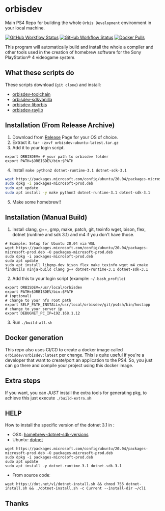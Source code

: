 # orbisdev
Main PS4 Repo for building the whole `Orbis Development` environment in your local machine.

[![GitHub Workflow Status](https://img.shields.io/github/workflow/status/orbisdev/orbisdev/CI?label=CI&logo=github&style=for-the-badge)](https://github.com/orbisdev/orbisdev/actions?query=workflow%3ACI)
[![GitHub Workflow Status](https://img.shields.io/github/workflow/status/orbisdev/orbisdev/CI-Docker?label=CI-Docker&logo=github&style=for-the-badge)](https://github.com/orbisdev/orbisdev/actions?query=workflow%3ACI-Docker)
[![Docker Pulls](https://img.shields.io/docker/pulls/orbisdev/orbisdev?style=for-the-badge)](https://hub.docker.com/r/orbisdev/orbisdev/tags)

This program will automatically build and install the whole a compiler and other tools used in the creation of homebrew software for the Sony PlayStation® 4 videogame system.

## What these scripts do

These scripts download (`git clone`) and install: 
- [orbisdev-toolchain](https://github.com/orbisdev/orbisdev-toolchain "orbisdev-toolchain") 
- [orbisdev-sdkvanilla](https://github.com/orbisdev/orbisdev-sdkvanilla "orbisdev-sdkvanilla") 
- [orbisdev-liborbis](https://github.com/orbisdev/orbisdev-liborbis "orbisdev-liborbis") 
- [orbisdev-raylib](https://github.com/orbisdev/orbisdev-raylib "orbisdev-raylib") 

## Installation (From Release Archive)

1. Download from [Release](../../releases/latest) Page for your OS of choice.
2. Extract it. `tar -zxvf orbisdev-ubuntu-latest.tar.gz`
3. Add it to your login script.

```
export ORBISDEV= # your path to orbisdev folder
export PATH=$ORBISDEV/bin:$PATH
```

4. Install `make python2 dotnet-runtime-3.1 dotnet-sdk-3.1`

```sh
wget https://packages.microsoft.com/config/ubuntu/20.04/packages-microsoft-prod.deb -O packages-microsoft-prod.deb
sudo dpkg -i packages-microsoft-prod.deb
sudo apt update
sudo apt install -y make python2 dotnet-runtime-3.1 dotnet-sdk-3.1
```

5. Make some homebrew!!

## Installation (Manual Build)

1. Install clang, g++, gmp, make, patch, git, texinfo wget, bison, flex, dotnet (runtime and sdk 3.1) and m4 if you don't have those.

```
# Example: Setup for Ubuntu 20.04 via WSL
wget https://packages.microsoft.com/config/ubuntu/20.04/packages-microsoft-prod.deb -O packages-microsoft-prod.deb
sudo dpkg -i packages-microsoft-prod.deb
sudo apt update
sudo apt install libgmp-dev bison flex make texinfo wget m4 cmake findutils ninja-build clang g++ dotnet-runtime-3.1 dotnet-sdk-3.1
```

2. Add this to your login script (example: `~/.bash_profile`)

```
export ORBISDEV=/usr/local/orbisdev
export PATH=$ORBISDEV/bin:$PATH
# (optional)
# change to your nfs root path
export SELF_PATH_INSTALL=/usr/local/orbisdev/git/ps4sh/bin/hostapp
# change to your server ip
export DEBUGNET_PC_IP=192.168.1.12
```

3. Run `./build-all.sh`

## Docker generation

This repo also uses CI/CD to create a docker image called `orbisdev/orbisdev:latest` per change. This is quite useful if you're a developer that want to create/port an application to the PS4. So, you just can go there and compile your project using this docker image.

## Extra steps
If you want, you can *JUST* install the extra tools for generating pkg, to achieve this just execute `./build-extra.sh`

## HELP
How to install the specific version of the dotnet 3.1 in : 
- OSX: [homebrew-dotnet-sdk-versions](https://github.com/isen-ng/homebrew-dotnet-sdk-versions "homebrew-dotnet-sdk-versions")
- Ubuntu: [dotnet](https://docs.microsoft.com/en-us/dotnet/core/install/linux-ubuntu "dotnet")

```
wget https://packages.microsoft.com/config/ubuntu/20.04/packages-microsoft-prod.deb -O packages-microsoft-prod.deb
sudo dpkg -i packages-microsoft-prod.deb
sudo apt update
sudo apt install -y dotnet-runtime-3.1 dotnet-sdk-3.1
```

- From source code:

```
wget https://dot.net/v1/dotnet-install.sh && chmod 755 dotnet-install.sh && ./dotnet-install.sh -c Current --install-dir ~/cli
```
## Thanks
